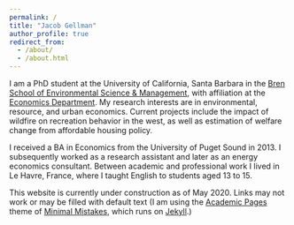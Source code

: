 ```yaml
---
permalink: /
title: "Jacob Gellman"
author_profile: true
redirect_from: 
  - /about/
  - /about.html
---
```


I am a PhD student at the University of California, Santa Barbara in the [Bren School of Environmental Science & Management](https://www.bren.ucsb.edu/research/Jacob_Gellman.htm), with affiliation at the [Economics Department](http://econ.ucsb.edu/people/graduatephdstudents). My research interests are in environmental, resource, and urban economics. Current projects include the impact of wildfire on recreation behavior in the west, as well as estimation of welfare change from affordable housing policy.

I received a BA in Economics from the University of Puget Sound in 2013. I subsequently worked as a research assistant and later as an energy economics consultant. Between academic and professional work I lived in Le Havre, France, where I taught English to students aged 13 to 15.

This website is currently under construction as of May 2020. Links may not work or may be filled with default text (I am using the [Academic Pages](https://github.com/academicpages/academicpages.github.io) theme of [Minimal Mistakes](https://mademistakes.com/work/minimal-mistakes-jekyll-theme/), which runs on [Jekyll](http://jekyllrb.com/).)